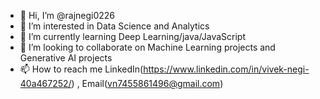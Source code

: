 - 👋 Hi, I’m @rajnegi0226
- 👀 I’m interested in Data Science and Analytics 
- 🌱 I’m currently learning Deep Learning/java/JavaScript 
- 💞️ I’m looking to collaborate on Machine Learning projects and Generative AI projects
- 📫 How to reach me LinkedIn(https://www.linkedin.com/in/vivek-negi-40a467252/) , Email(vn7455861496@gmail.com)
<!---
rajnegi0226/rajnegi0226 is a ✨ special ✨ repository because its `README.md` (this file) appears on your GitHub profile.
You can click the Preview link to take a look at your changes.
--->
